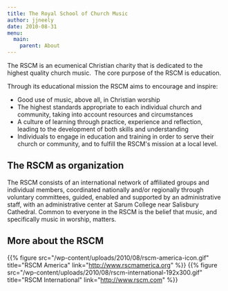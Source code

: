 ```yaml
---
title: The Royal School of Church Music
author: jjneely
date: 2010-08-31
menu:
  main:
    parent: About
---
```

The RSCM is an ecumenical Christian charity that is dedicated to the highest
quality church music.  The core purpose of the RSCM is education.

Through its educational mission the RSCM aims to encourage and inspire:

  * Good use of music, above all, in Christian worship
  * The highest standards appropriate to each individual church and community,
    taking into account resources and circumstances
  * A culture of learning through practice, experience and reflection, leading
    to the development of both skills and understanding
  * Individuals to engage in education and training in order to serve their
    church or community, and to fulfill the RSCM's mission at a local level.

## The RSCM as organization

The RSCM consists of an international network of affiliated groups and
individual members, coordinated nationally and/or regionally through voluntary
committees, guided, enabled and supported by an administrative staff, with an
administrative center at Sarum College near Salisbury Cathedral. Common to
everyone in the RSCM is the belief that music, and specifically music in
worship, matters.

## More about the RSCM

{{% figure src="/wp-content/uploads/2010/08/rscm-america-icon.gif" title="RSCM America" link="http://www.rscmamerica.org" %}}
{{% figure src="/wp-content/uploads/2010/08/rscm-international-192x300.gif" title="RSCM International" link="http://www.rscm.com" %}}

